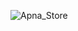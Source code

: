 ![Apna_Store](https://socialify.git.ci/Subhradeep10/Apna_Store/image?description=1&font=Bitter&forks=1&issues=1&language=1&logo=https%3A%2F%2Fmedia-exp1.licdn.com%2Fdms%2Fimage%2FC4D03AQFLqATNuFnhig%2Fprofile-displayphoto-shrink_800_800%2F0%2F1653796945884%3Fe%3D1663200000%26v%3Dbeta%26t%3DQvC4IBkkx-D84D3VzMiwmUGbAP2Ibi1r5RyK707GO5I&name=1&owner=1&pattern=Floating%20Cogs&pulls=1&stargazers=1&theme=Dark)
 
